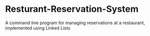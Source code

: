 # Resturant-Reservation-System
A command line program for managing reservations at a restaurant, implemented using Linked Lists
